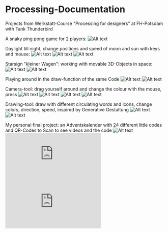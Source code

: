 # Processing-Documentation
Projects from Werkstatt-Course "Processing for designers" at FH-Potsdam with Tank Thunderbird

A snaky ping pong game for 2 players:
![Alt text](https://github.com/leleschlaich/Processing-Docu/blob/master/img/01.png?raw=true "Title")

Daylight till night, change positions and speed of moon and sun with keys and mouse:
![Alt text](https://github.com/leleschlaich/Processing-Docu/blob/master/img/02.png?raw=true "Title")
![Alt text](https://github.com/leleschlaich/Processing-Docu/blob/master/img/03.png?raw=true "Title")
![Alt text](https://github.com/leleschlaich/Processing-Docu/blob/master/img/04.png?raw=true "Title")

Starsign "kleiner Wagen": working with movable 3D-Objects in space:
![Alt text](https://github.com/leleschlaich/Processing-Docu/blob/master/img/05.png?raw=true "Title")
![Alt text](https://github.com/leleschlaich/Processing-Docu/blob/master/img/06.png?raw=true "Title")

Playing around in the draw-function of the same Code
![Alt text](https://github.com/leleschlaich/Processing-Docu/blob/master/img/07.png?raw=true "Title")
![Alt text](https://github.com/leleschlaich/Processing-Docu/blob/master/img/08.png?raw=true "Title")

Camera-tool: drag yourself around and change the colour with the mouse, press 
![Alt text](https://github.com/leleschlaich/Processing-Docu/blob/master/img/09.png?raw=true "Title")
![Alt text](https://github.com/leleschlaich/Processing-Docu/blob/master/img/10.png?raw=true "Title")
![Alt text](https://github.com/leleschlaich/Processing-Docu/blob/master/img/11.png?raw=true "Title")
![Alt text](https://github.com/leleschlaich/Processing-Docu/blob/master/img/12.png?raw=true "Title")

Drawing-tool: draw with different circulating words and icons, change colors, direction, speed, inspired by Generative Gestaltung
![Alt text](https://github.com/leleschlaich/Processing-Docu/blob/master/img/16.png?raw=true "Title")
![Alt text](https://github.com/leleschlaich/Processing-Docu/blob/master/img/17.png?raw=true "Title")

My personal final project: an Adventskalender with 24 different little codes and QR-Codes to Scan to see videos and the code
![Alt text](https://github.com/leleschlaich/Processing-Docu/blob/master/img/13.png?raw=true "Title")
![Alt text](https://github.com/leleschlaich/Processing-Docu/blob/master/img/14.pdf?raw=true "Title")
![Alt text](https://github.com/leleschlaich/Processing-Docu/blob/master/img/15.pdf?raw=true "Title")







